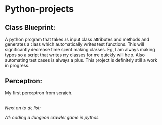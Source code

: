 # Python-projects

## Class Blueprint:
A python program that takes as input class attributes and methods and generates a class which automatically writes test functions. This will significantly decrease time spent making classes. Eg, I am always making typos so a script that writes my classes for me quickly will help. Also automating test cases is always a plus. This project is definitely still a work in progress.
&nbsp;
&nbsp;

## Perceptron: 
My first perceptron from scratch.
<br>
<br>

_Next on to do list:_


_A1: coding a dungeon crawler game in python._
